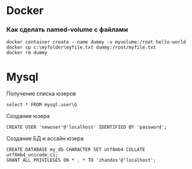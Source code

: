 # Docker
### Как сделать named-volume с файлами
```
docker container create --name dummy -v myvolume:/root hello-world
docker cp c:\myfolder\myfile.txt dummy:/root/myfile.txt
docker rm dummy
```

# Mysql

Получение списка юзеров
```mysql
select * FROM mysql.user\G
```

Создание юзера
```mysql
CREATE USER 'newuser'@'localhost' IDENTIFIED BY 'password';
```

Создание БД и ассайн юзера
```mysql
CREATE DATABASE my_db CHARACTER SET utf8mb4 COLLATE utf8mb4_unicode_ci;
GRANT ALL PRIVILEGES ON * . * TO 'zhandos'@'localhost';
```
